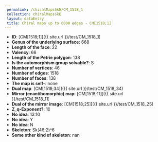 ```yaml
--- 
 permalink: /chiralMaps6kE/CM_1518_1 
 collection: chiralMaps6kE
 layout: dataEntry
 title: Chiral maps up to 6000 edges - CM[1518;1]
---
```


- **ID**: [CM[1518;1]]({{ site.url }}/test/CM_1518_1)
- **Genus of the underlying surface**: 668
- **Length of the face**: 22
- **Valency**: 66
- **Length of the Petrie polygon**: 138
- **Is the automorphism group solvable?**: S
- **Number of vertices**: 46
- **Number of edges**: 1518
- **Number of faces**: 138
- **The map is self-**: none
- **Dual map**: [CM[1518;34]]({{ site.url }}/test/CM_1518_34)
- **Mirror (enantihomorphic) map**: [CM[1518;11]]({{ site.url }}/test/CM_1518_11)
- **Dual of the mirror image**: [CM[1518;25]]({{ site.url }}/test/CM_1518_25)
- **Z_q-Exponent?**: 10
- **No idea**:  13:10
- **No idea**: Y
- **No idea**: N
- **Skeleton**: Sk(46;2)^6
- **Some other kind of skeleton**: nan
